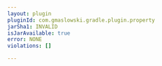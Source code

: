```yaml
---
layout: plugin
pluginId: com.gmaslowski.gradle.plugin.property
jarSha1: INVALID
isJarAvailable: true
error: NONE
violations: []

---
```

